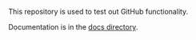 This repository is used to test out GitHub functionality.

Documentation is in the [docs directory](documentation/index.md).

